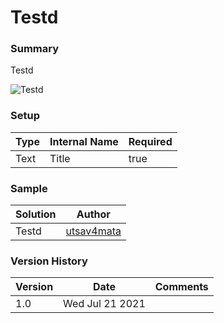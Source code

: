 
# Testd

### Summary
Testd

![Testd](https://github.com/utsav4mata/sp-list-formatting/blob/main/View/Testd/screenshot.png)
			
### Setup
| Type| Internal Name| Required |
| ------ | ----------- | ----|
| Text | Title| true |

		
### Sample
| Solution | Author |
| ------ | ----------- |
| Testd   | [utsav4mata](https://github.com/utsav4mata) |

### Version History
| Version | Date | Comments |
| ------ | ----------- | ----|
| 1.0	 | Wed Jul 21 2021 |
		